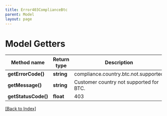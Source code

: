```yaml
---
title: Error403ComplianceBtc
parent: Model
layout: page
---
```


# Model Getters

Method name | Return type | Description | Notes
------------ | ------------- | ------------- | -------------
**getErrorCode()** | **string** | compliance.country.btc.not.supported |
**getMessage()** | **string** | Customer country not supported for BTC. |
**getStatusCode()** | **float** | 403 |

[[Back to Index]](../index.md)
